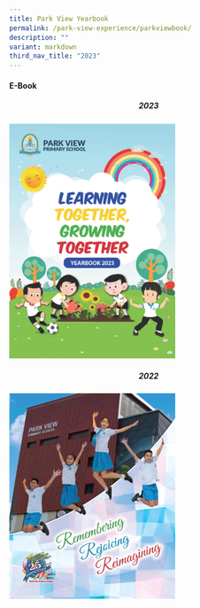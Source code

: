 ```yaml
---
title: Park View Yearbook
permalink: /park-view-experience/parkviewbook/
description: ""
variant: markdown
third_nav_title: "2023"
---
```

<h4> E-Book</h4>
<center><h5>2023</h5></center>
<a href="https://go.gov.sg/pvps-2023-yearbook"><img style="width:300px;height:px219;" alt="HTML tutorial" src="/images/2023_yearbook.jpg"></a>

<center><h5>2022</h5></center>
<a href="https://go.gov.sg/pvps-2022-yearbook"><img style="width:300px;height:px219;" alt="HTML tutorial" src="/images/pages%20from%20park%20view%20primary%20school%20(high%20res)%20new.jpg"></a>